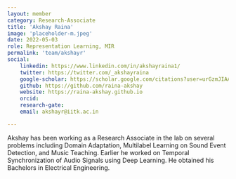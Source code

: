 ```yaml
---
layout: member
category: Research-Associate
title: 'Akshay Raina'
image: 'placeholder-m.jpeg'
date: 2022-05-03
role: Representation Learning, MIR
permalink: 'team/akshayr'
social:
    linkedin: https://www.linkedin.com/in/akshayraina1/
    twitter: https://twitter.com/_akshayraina
    google-scholar: https://scholar.google.com/citations?user=urGzmJIAAAAJ&hl=en
    github: https://github.com/raina-akshay
    website: https://raina-akshay.github.io
    orcid: 
    research-gate:
    email: akshayr@iitk.ac.in

---
```


Akshay has been working as a Research Associate in the lab on several problems including Domain Adaptation, Multilabel Learning on Sound Event Detection, and Music Teaching. Earlier he worked on Temporal Synchronization of Audio Signals using Deep Learning. He obtained his Bachelors in Electrical Engineering.
